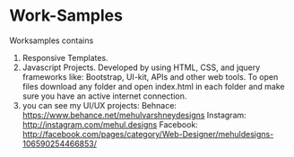 # Work-Samples
Worksamples contains
1. Responsive Templates.
2. Javascript Projects.
Developed by using HTML, CSS, and jquery frameworks like: Bootstrap, UI-kit, APIs and other web tools.
To open files download any folder and open index.html in each folder and make sure you have an active internet connection.
3. you can see my UI/UX projects:
Behnace: https://www.behance.net/mehulvarshneydesigns
Instagram: http://instagram.com/mehul.designs
Facebook: http://facebook.com/pages/category/Web-Designer/mehuldesigns-106590254466853/

